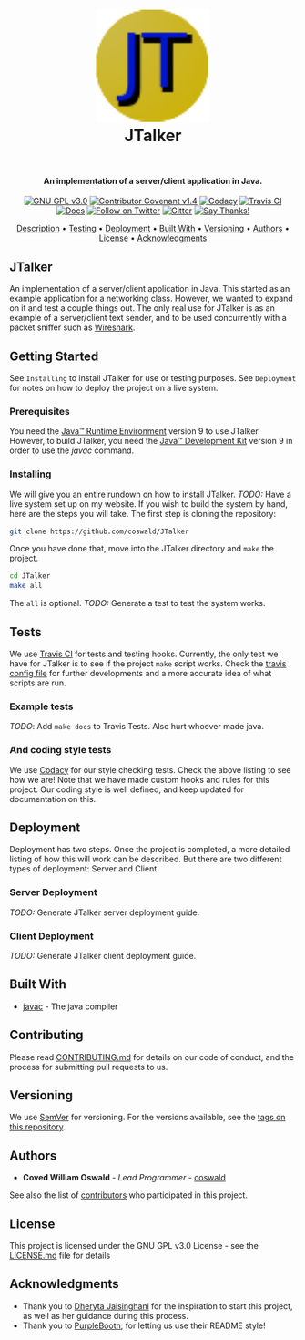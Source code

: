 <h1 align="center"
  <br>
  <a href="http://www.github.com/coswald/JTalker"><img src="https://github.com/coswald/JTalker/blob/master/docs/img/JTalker.png" alt="JTalker" width="200"></a>
  <br>
  JTalker
  <br>
  <img src="https://forthebadge.com/images/badges/made-with-java.svg" alt=""> 
  <img src="https://forthebadge.com/images/badges/built-with-love.svg" alt="">
  <img src="https://forthebadge.com/images/badges/powered-by-responsibility.svg" alt="">
  <img src="https://forthebadge.com/images/badges/no-ragrets.svg" alt="">
  <br>
</h1>

<h4 align="center">An implementation of a server/client application in Java.</h4>

<p align = "center">
  <a href="https://www.gnu.org/licenses/gpl-3.0"><img src="https://img.shields.io/badge/License-GPL%20v3-blue.svg" alt="GNU GPL v3.0"></a>
  <a href="https://github.com/coswald/JTalker/blob/master/CONTRIBUTING.md"><img src="https://img.shields.io/badge/Contributor%20Covenant-v2.0%20adopted-ff69b4.svg" alt="Contributor Covenant v1.4"></a>
  <a href="https://www.codacy.com/manual/coswald/JTalker?utm_source=github.com&amp;utm_medium=referral&amp;utm_content=coswald/JTalker&amp;utm_campaign=Badge_Grade"><img src="https://app.codacy.com/project/badge/Grade/d58722ab0afb4ec6902f5205ee38090f" alt="Codacy"></a>
  <a href="https://travis-ci.org/github/coswald/JTalker"><img src="https://travis-ci.org/coswald/JTalker.svg?branch=master" alt="Travis CI"></a>
  <a href="https://coswald.github.io/JTalker/"><img src="https://img.shields.io/readthedocs/pip.svg" alt="Docs"></a>
  <a href="https://twitter.com/CovedW"><img src="https://img.shields.io/twitter/follow/covedw.svg?style=social" alt="Follow on Twitter"></a>
  <a href="https://gitter.im/coswaldJTalker/"><img src="https://badges.gitter.im/coswald/JTalker.png" alt="Gitter"></a>
  <a href="https://saythanks.io/to/coswald%40uni.edu"><img src="https://img.shields.io/badge/Say%20Thanks-!-1EAEDB.svg" alt="Say Thanks!"></a>
</p>

<p align="center">
  <a href="#jtalker">Description</a> •
  <a href="#tests">Testing</a> •
  <a href="#deployment">Deployment</a> •
  <a href="#built-with">Built With</a> •
  <a href="#versioning">Versioning</a> •
  <a href="#authors">Authors</a> •
  <a href="#license">License</a> •
  <a href="#acknowledgments">Acknowledgments</a>
</p>

## JTalker
An implementation of a server/client application in Java. This started as an example application for a networking class. However, we wanted to expand on it and test a couple things out. The only real use for JTalker is as an example of a server/client text sender, and to be used concurrently with a packet sniffer such as <a href="http://wireshark.org">Wireshark</a>. 

## Getting Started
See `Installing` to install JTalker for use or testing purposes. See `Deployment` for notes on how to deploy the project on a live system.

### Prerequisites
You need the [Java&trade; Runtime Environment](https://www.oracle.com/technetwork/java/javase/downloads/jre9-downloads-3848532.html) version 9 to use JTalker. However, to build JTalker, you need the [Java&trade; Development Kit](http://www.oracle.com/technetwork/java/javase/downloads/index.html) version 9 in order to use the *javac* command.

### Installing
We will give you an entire rundown on how to install JTalker. *TODO:* Have a live system set up on my website. If you wish to build the system by hand, here are the steps you will take. The first step is cloning the repository:

```sh
git clone https://github.com/coswald/JTalker
```

Once you have done that, move into the JTalker directory and `make` the project.

```sh
cd JTalker
make all
```

The `all` is optional. *TODO:* Generate a test to test the system works.

## Tests
We use [Travis CI](https://travis-ci.org/) for tests and testing hooks. Currently, the only test we have for JTalker is to see if the project `make` script works. Check the [travis config file](https://github.com/coswald/JTalker/blob/master/.travis.yml) for further developments and a more accurate idea of what scripts are run.

### Example tests
*TODO*: Add `make docs` to Travis Tests. Also hurt whoever made java.

### And coding style tests
We use [Codacy](https://codacy.com/) for our style checking tests. Check the above listing to see how we are! Note that we have made custom hooks and rules for this project. Our coding style is well defined, and keep updated for documentation on this.

## Deployment
Deployment has two steps. Once the project is completed, a more detailed listing of how this will work can be described. But there are two different types of deployment: Server and Client.

### Server Deployment
*TODO:* Generate JTalker server deployment guide.

### Client Deployment
*TODO:* Generate JTalker client deployment guide.

## Built With
* [javac](https://www.java.com/) - The java compiler

## Contributing
Please read [CONTRIBUTING.md](https://github.com/coswald/JTalker/blob/master/CONTRIBUTING.md) for details on our code of conduct, and the process for submitting pull requests to us.

## Versioning
We use [SemVer](http://semver.org/) for versioning. For the versions available, see the [tags on this repository](https://github.com/coswald/JTalker/tags). 

## Authors
* **Coved William Oswald** - *Lead Programmer* - [coswald](https://github.com/coswald)

See also the list of [contributors](https://github.com/coswald/JTalker/contributors) who participated in this project.

## License
This project is licensed under the GNU GPL v3.0 License - see the [LICENSE.md](LICENSE.md) file for details

## Acknowledgments
* Thank you to [Dheryta Jaisinghani](https://www.dheryta.co.in) for the inspiration to start this project, as well as her guidance during this process. 
* Thank you to [PurpleBooth](https://github.com/PurpleBooth), for letting us use their README style!
